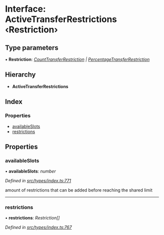 # Interface: ActiveTransferRestrictions ‹**Restriction**›

## Type parameters

▪ **Restriction**: *[CountTransferRestriction](counttransferrestriction.md) | [PercentageTransferRestriction](percentagetransferrestriction.md)*

## Hierarchy

* **ActiveTransferRestrictions**

## Index

### Properties

* [availableSlots](activetransferrestrictions.md#availableslots)
* [restrictions](activetransferrestrictions.md#restrictions)

## Properties

###  availableSlots

• **availableSlots**: *number*

*Defined in [src/types/index.ts:771](https://github.com/PolymathNetwork/polymesh-sdk/blob/05b527a2/src/types/index.ts#L771)*

amount of restrictions that can be added before reaching the shared limit

___

###  restrictions

• **restrictions**: *Restriction[]*

*Defined in [src/types/index.ts:767](https://github.com/PolymathNetwork/polymesh-sdk/blob/05b527a2/src/types/index.ts#L767)*
